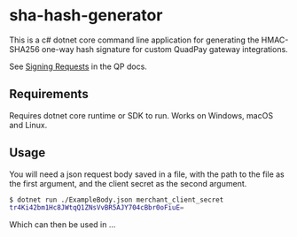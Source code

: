 # sha-hash-generator

This is a c# dotnet core command line application for generating the HMAC-SHA256 one-way hash signature for custom QuadPay gateway integrations.

See [Signing Requests](https://docs.quadpay.com/docs/custom-integration-guide#signing-requests) in the QP docs.

## Requirements

Requires dotnet core runtime or SDK to run. Works on Windows, macOS and Linux.

## Usage

You will need a json request body saved in a file, with the path to the file as the first argument, and the client secret as the second argument.

```sh
$ dotnet run ./ExampleBody.json merchant_client_secret
tr4Ki42bm1Hc8JWtqQ1ZNsVvBR5AJY704cBbr0oFiuE=
```

Which can then be used in ...
